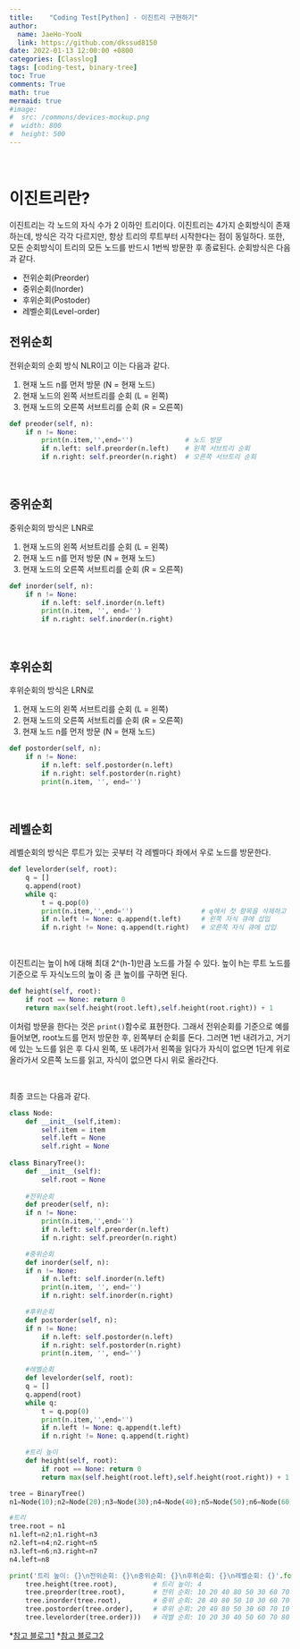 ```yaml
---
title:    "Coding Test[Python] - 이진트리 구현하기"
author:
  name: JaeHo-YooN
  link: https://github.com/dkssud8150
date: 2022-01-13 12:00:00 +0800
categories: [Classlog]
tags: [coding-test, binary-tree]
toc: True
comments: True
math: true
mermaid: true
#image:
#  src: /commons/devices-mockup.png
#  width: 800
#  height: 500
---
```


<br>

# 이진트리란?

이진트리는 각 노드의 자식 수가 2 이하인 트리이다. 이진트리는 4가지 순회방식이 존재하는데, 방식은 각각 다르지만, 항상 트리의 루트부터 시작한다는 점이 동일하다. 또한, 모든 순회방식이 트리의 모든 노드를 반드시 1번씩 방문한 후 종료된다. 순회방식은 다음과 같다.

* 전위순회(Preorder)
* 중위순회(Inorder)
* 후위순회(Postoder)
* 레벨순회(Level-order)

## 전위순회

전위순회의 순회 방식 NLR이고 이는 다음과 같다.
1. 현재 노드 n를 먼저 방문 (N = 현재 노드)
2. 현재 노드의 왼쪽 서브트리를 순회 (L = 왼쪽)
3. 현재 노드의 오른쪽 서브트리를 순회 (R = 오른쪽)

```python
def preoder(self, n):
    if n != None:
        print(n.item,'',end='')             # 노드 방문
        if n.left: self.preorder(n.left)    # 왼쪽 서브트리 순회
        if n.right: self.preorder(n.right)  # 오른쪽 서브트리 순회
```

<br>

## 중위순회

중위순회의 방식은 LNR로
1. 현재 노드의 왼쪽 서브트리를 순회 (L = 왼쪽)
2. 현재 노드 n를 먼저 방문 (N = 현재 노드)
3. 현재 노드의 오른쪽 서브트리를 순회 (R = 오른쪽)

```python
def inorder(self, n):
    if n != None:
        if n.left: self.inorder(n.left)
        print(n.item, '', end='')
        if n.right: self.inorder(n.right)
```

<br>

## 후위순회

후위순회의 방식은 LRN로
1. 현재 노드의 왼쪽 서브트리를 순회 (L = 왼쪽)
2. 현재 노드의 오른쪽 서브트리를 순회 (R = 오른쪽)
3. 현재 노드 n를 먼저 방문 (N = 현재 노드)

```python
def postorder(self, n):
    if n != None:
        if n.left: self.postorder(n.left)
        if n.right: self.postorder(n.right)
        print(n.item, '', end='')
```

<br>

## 레벨순회

레벨순회의 방식은 루트가 있는 곳부터 각 레벨마다 좌에서 우로 노드를 방문한다.

```python
def levelorder(self, root):
    q = []
    q.append(root)
    while q:
        t = q.pop(0)
        print(n.item,'',end='')                 # q에서 첫 항목을 삭제하고 삭제한 노드 방문
        if n.left != None: q.append(t.left)     # 왼쪽 자식 큐에 삽입
        if n.right != None: q.append(t.right)   # 오른쪽 자식 큐에 삽입
```

<br>

이진트리는 높이 h에 대해 최대 2^(h-1)만큼 노드를 가질 수 있다. 높이 h는 루트 노드를 기준으로 두 자식노드의 높이 중 큰 높이를 구하면 된다.

```python
def height(self, root):
    if root == None: return 0
    return max(self.height(root.left),self.height(root.right)) + 1
```

이처럼 방문을 한다는 것은 `print()`함수로 표현한다. 그래서 전위순회를 기준으로 예를 들어보면, root노드를 먼저 방문한 후, 왼쪽부터 순회를 돈다. 그러면 1번 내려가고, 거기에 있는 노드를 읽은 후 다시 왼쪽, 또 내려가서 왼쪽을 읽다가 자식이 없으면 1단계 위로 올라가서 오른쪽 노드를 읽고, 자식이 없으면 다시 위로 올라간다.

<br>

최종 코드는 다음과 같다.

```python
class Node:
    def __init__(self,item):
        self.item = item
        self.left = None
        self.right = None
    
class BinaryTree():
    def __init__(self):
        self.root = None
    
    #전위순회
    def preoder(self, n):
    if n != None:
        print(n.item,'',end='')       
        if n.left: self.preorder(n.left)   
        if n.right: self.preorder(n.right) 

    #중위순회
    def inorder(self, n):
    if n != None:
        if n.left: self.inorder(n.left)
        print(n.item, '', end='')
        if n.right: self.inorder(n.right)

    #후위순회
    def postorder(self, n):
    if n != None:
        if n.left: self.postorder(n.left)
        if n.right: self.postorder(n.right)
        print(n.item, '', end='')

    #레벨순회
    def levelorder(self, root):
    q = []
    q.append(root)
    while q:
        t = q.pop(0)
        print(n.item,'',end='')  
        if n.left != None: q.append(t.left)  
        if n.right != None: q.append(t.right) 

    #트리 높이
    def height(self, root):
        if root == None: return 0
        return max(self.height(root.left),self.height(root.right)) + 1  

tree = BinaryTree()
n1=Node(10);n2=Node(20);n3=Node(30);n4=Node(40);n5=Node(50);n6=Node(60);n7=Node(70);n8=Node(80);

#트리
tree.root = n1
n1.left=n2;n1.right=n3
n2.left=n4;n2.right=n5
n3.left=n6;n3.right=n7
n4.left=n8

print('트리 높이: {}\n전위순회: {}\n중위순회: {}\n후위순회: {}\n레벨순회: {}'.format(
    tree.height(tree.root),         # 트리 높이: 4
    tree.preorder(tree.root),       # 전위 순회: 10 20 40 80 50 30 60 70
    tree.inorder(tree.root),        # 중위 순회: 20 40 80 50 10 30 60 70
    tree.postorder(tree.order),     # 후위 순회: 20 40 80 50 30 60 70 10
    tree.levelorder(tree.order)))   # 레벨 순회: 10 20 30 40 50 60 70 80
```

*[참고 블로그1](https://it-garden.tistory.com/406)
*[참고 블로그2](https://brunch.co.kr/@qqplot/131)